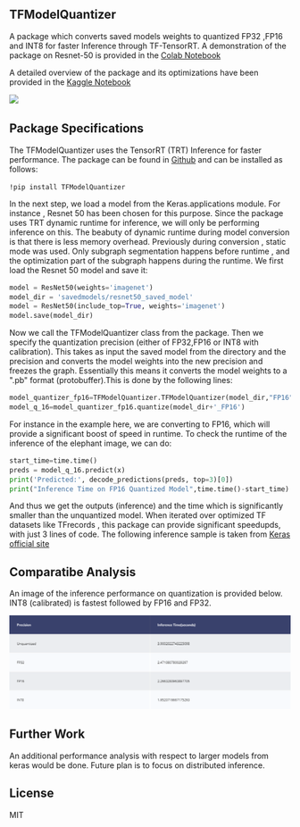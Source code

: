 ## TFModelQuantizer

A package which converts saved models weights to quantized FP32 ,FP16 and INT8 for faster Inference through TF-TensorRT. A demonstration of the package on Resnet-50 is provided in the [Colab Notebook](https://colab.research.google.com/drive/1CDKGzLtt2Zy51TWt4bRQou3i7Mvy_THa?usp=sharing)

A detailed overview of the package and its optimizations have been provided in the [Kaggle Notebook](https://www.kaggle.com/abhilash1910/tfmodelquantizer-quantization-of-tf-models/)

<img src="https://docs.nvidia.com/deeplearning/tensorrt/quick-start-guide/graphics/tf-trt-workflow.png">

## Package Specifications

The TFModelQuantizer uses the TensorRT (TRT) Inference for faster performance. The package can be found in [Github](https://github.com/abhilash1910/TFModelQuantizer/) and can be installed as follows:

```!pip install TFModelQuantizer```

In the next step, we load a model from the Keras.applications module. For instance , Resnet 50 has been chosen for this purpose. Since the package uses TRT dynamic runtime for inference, we will only be performing inference on this. The beabuty of dynamic runtime during model conversion is that there is less memory overhead. Previously during conversion , static mode was used. Only subgraph segmentation happens before runtime , and the optimization part of the subgraph happens during the runtime. 
We first load the Resnet 50 model  and save it:

```python
model = ResNet50(weights='imagenet')
model_dir = 'savedmodels/resnet50_saved_model'
model = ResNet50(include_top=True, weights='imagenet')
model.save(model_dir)
```

Now we call the TFModelQuantizer class from the package. Then we specify the quantization precision (either of FP32,FP16 or INT8 with calibration). This takes as input the saved model from the directory and the precision and converts the model weights into the new precision and freezes the graph. Essentially this means it converts the model weights to a ".pb" format (protobuffer).This is done by the following lines:

```python
model_quantizer_fp16=TFModelQuantizer.TFModelQuantizer(model_dir,"FP16")
model_q_16=model_quantizer_fp16.quantize(model_dir+'_FP16')
```

For instance in the example here, we are converting to FP16, which will provide a significant boost of speed in runtime.
To check the runtime of the inference of the elephant image, we can do:

```python
start_time=time.time()
preds = model_q_16.predict(x)
print('Predicted:', decode_predictions(preds, top=3)[0])
print("Inference Time on FP16 Quantized Model",time.time()-start_time)
```
And thus we get the outputs (inference) and the time which is significantly smaller than the unquantized model. When iterated over optimized TF datasets like TFrecords , this package can provide significant speedupds, with just 3 lines of code. The following inference sample is taken from [Keras official site](https://keras.io/api/applications/)


## Comparatibe Analysis

An image of the inference performance on quantization is provided below. INT8 (calibrated) is fastest followed by FP16 and FP32.

![img1](Images/quantization_stats.png)


## Further Work

An additional performance analysis with respect to larger models from keras would be done. Future plan is to focus on distributed inference.


## License

MIT
